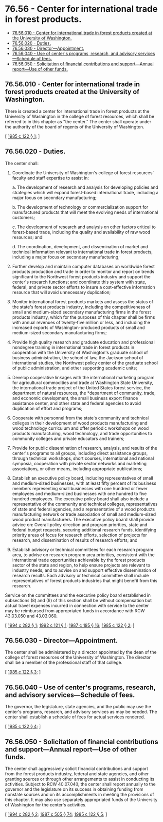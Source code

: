 # 76.56 - Center for international trade in forest products.
* [76.56.010 - Center for international trade in forest products created at the University of Washington.](#7656010---center-for-international-trade-in-forest-products-created-at-the-university-of-washington)
* [76.56.020 - Duties.](#7656020---duties)
* [76.56.030 - Director—Appointment.](#7656030---directorappointment)
* [76.56.040 - Use of center's programs, research, and advisory services—Schedule of fees.](#7656040---use-of-centers-programs-research-and-advisory-servicesschedule-of-fees)
* [76.56.050 - Solicitation of financial contributions and support—Annual report—Use of other funds.](#7656050---solicitation-of-financial-contributions-and-supportannual-reportuse-of-other-funds)
## 76.56.010 - Center for international trade in forest products created at the University of Washington.
There is created a center for international trade in forest products at the University of Washington in the college of forest resources, which shall be referred to in this chapter as "the center." The center shall operate under the authority of the board of regents of the University of Washington.

\[ [1985 c 122 § 1](http://leg.wa.gov/CodeReviser/documents/sessionlaw/1985c122.pdf?cite=1985%20c%20122%20§%201); \]

## 76.56.020 - Duties.
The center shall:

1. Coordinate the University of Washington's college of forest resources' faculty and staff expertise to assist in:

    a.  The development of research and analysis for developing policies and strategies which will expand forest-based international trade, including a major focus on secondary manufacturing;

    b.  The development of technology or commercialization support for manufactured products that will meet the evolving needs of international customers; 

    c.  The development of research and analysis on other factors critical to forest-based trade, including the quality and availability of raw wood resources; and

    d.  The coordination, development, and dissemination of market and technical information relevant to international trade in forest products, including a major focus on secondary manufacturing;

2. Further develop and maintain computer databases on worldwide forest products production and trade in order to monitor and report on trends significant to the Northwest forest products industry and support the center's research functions; and coordinate this system with state, federal, and private sector efforts to insure a cost-effective information resource that will avoid unnecessary duplication;

3. Monitor international forest products markets and assess the status of the state's forest products industry, including the competitiveness of small and medium-sized secondary manufacturing firms in the forest products industry, which for the purposes of this chapter shall be firms with annual revenues of twenty-five million or less, and including the increased exports of Washington-produced products of small and medium-sized secondary manufacturing firms;

4. Provide high quality research and graduate education and professional nondegree training in international trade in forest products in cooperation with the University of Washington's graduate school of business administration, the school of law, the Jackson school of international studies, the Northwest policy center of the graduate school of public administration, and other supporting academic units;

5. Develop cooperative linkages with the international marketing program for agricultural commodities and trade at Washington State University, the international trade project of the United States forest service, the department of natural resources, the *department of community, trade, and economic development, the small business export finance assistance center, and other state and federal agencies to avoid duplication of effort and programs;

6. Cooperate with personnel from the state's community and technical colleges in their development of wood products manufacturing and wood technology curriculum and offer periodic workshops on wood products manufacturing, wood technology, and trade opportunities to community colleges and private educators and trainers;

7. Provide for public dissemination of research, analysis, and results of the center's programs to all groups, including direct assistance groups, through technical workshops, short courses, international and national symposia, cooperation with private sector networks and marketing associations, or other means, including appropriate publications;

8. Establish an executive policy board, including representatives of small and medium-sized businesses, with at least fifty percent of its business members representing small businesses with one hundred or fewer employees and medium-sized businesses with one hundred to five hundred employees. The executive policy board shall also include a representative of the community and technical colleges, representatives of state and federal agencies, and a representative of a wood products manufacturing network or trade association of small and medium-sized wood product manufacturers. The executive policy board shall provide advice on: Overall policy direction and program priorities, state and federal budget requests, securing additional research funds, identifying priority areas of focus for research efforts, selection of projects for research, and dissemination of results of research efforts; and

9. Establish advisory or technical committees for each research program area, to advise on research program area priorities, consistent with the international trade opportunities achievable by the forest products sector of the state and region, to help ensure projects are relevant to industry needs, and to advise on and support effective dissemination of research results. Each advisory or technical committee shall include representatives of forest products industries that might benefit from this research.

Service on the committees and the executive policy board established in subsections (8) and (9) of this section shall be without compensation but actual travel expenses incurred in connection with service to the center may be reimbursed from appropriated funds in accordance with RCW 43.03.050 and 43.03.060.

\[ [1994 c 282 § 1](http://lawfilesext.leg.wa.gov/biennium/1993-94/Pdf/Bills/Session%20Laws/Senate/6082-S.SL.pdf?cite=1994%20c%20282%20§%201); [1992 c 121 § 1](http://lawfilesext.leg.wa.gov/biennium/1991-92/Pdf/Bills/Session%20Laws/Senate/6023.SL.pdf?cite=1992%20c%20121%20§%201); [1987 c 195 § 16](http://leg.wa.gov/CodeReviser/documents/sessionlaw/1987c195.pdf?cite=1987%20c%20195%20§%2016); [1985 c 122 § 2](http://leg.wa.gov/CodeReviser/documents/sessionlaw/1985c122.pdf?cite=1985%20c%20122%20§%202); \]

## 76.56.030 - Director—Appointment.
The center shall be administered by a director appointed by the dean of the college of forest resources of the University of Washington. The director shall be a member of the professional staff of that college.

\[ [1985 c 122 § 3](http://leg.wa.gov/CodeReviser/documents/sessionlaw/1985c122.pdf?cite=1985%20c%20122%20§%203); \]

## 76.56.040 - Use of center's programs, research, and advisory services—Schedule of fees.
The governor, the legislature, state agencies, and the public may use the center's programs, research, and advisory services as may be needed. The center shall establish a schedule of fees for actual services rendered.

\[ [1985 c 122 § 4](http://leg.wa.gov/CodeReviser/documents/sessionlaw/1985c122.pdf?cite=1985%20c%20122%20§%204); \]

## 76.56.050 - Solicitation of financial contributions and support—Annual report—Use of other funds.
The center shall aggressively solicit financial contributions and support from the forest products industry, federal and state agencies, and other granting sources or through other arrangements to assist in conducting its activities. Subject to RCW 40.07.040, the center shall report annually to the governor and the legislature on its success in obtaining funding from nonstate sources and on its accomplishments in meeting the provisions of this chapter. It may also use separately appropriated funds of the University of Washington for the center's activities.

\[ [1994 c 282 § 2](http://lawfilesext.leg.wa.gov/biennium/1993-94/Pdf/Bills/Session%20Laws/Senate/6082-S.SL.pdf?cite=1994%20c%20282%20§%202); [1987 c 505 § 74](http://leg.wa.gov/CodeReviser/documents/sessionlaw/1987c505.pdf?cite=1987%20c%20505%20§%2074); [1985 c 122 § 5](http://leg.wa.gov/CodeReviser/documents/sessionlaw/1985c122.pdf?cite=1985%20c%20122%20§%205); \]

